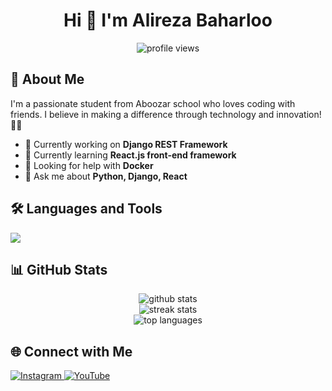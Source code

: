 # <h1 align="center">Hi 👋 I'm Alireza Baharloo</h1>

<p align="center">
  <img src="https://komarev.com/ghpvc/?username=alirezabaharloo&label=Profile%20views&color=0e75b6&style=flat" alt="profile views" />
</p>

## 🚀 About Me

I'm a passionate student from Aboozar school who loves coding with friends. I believe in making a difference through technology and innovation! 🙇‍♂️

- 🔭 Currently working on **Django REST Framework**
- 🌱 Currently learning **React.js front-end framework**
- 🤔 Looking for help with **Docker**
- 💬 Ask me about **Python, Django, React**

## 🛠️ Languages and Tools

<div align="left">
  <img src="https://skillicons.dev/icons?i=html,css,tailwind,js,py,django,react,linux,docker,git" />
</div>

## 📊 GitHub Stats

<div align="center">
  <img src="https://github-readme-stats.vercel.app/api?username=alirezabaharloo&show_icons=true&theme=radical" alt="github stats" />
  <br/>
  <img src="https://github-readme-streak-stats.herokuapp.com/?user=alirezabaharloo&theme=radical" alt="streak stats" />
  <br/>
  <img src="https://github-readme-stats.vercel.app/api/top-langs/?username=alirezabaharloo&layout=compact&theme=radical" alt="top languages" />
</div>

## 🌐 Connect with Me

<div align="left">
  <a href="https://www.instagram.com/alitech_01">
    <img src="https://img.shields.io/badge/Instagram-E4405F?style=for-the-badge&logo=instagram&logoColor=white" alt="Instagram" />
  </a>
  <a href="https://www.youtube.com/channel/UC49ndVQVzrY-MJxSpUnGOhw">
    <img src="https://img.shields.io/badge/YouTube-FF0000?style=for-the-badge&logo=youtube&logoColor=white" alt="YouTube" />
  </a>
</div>


